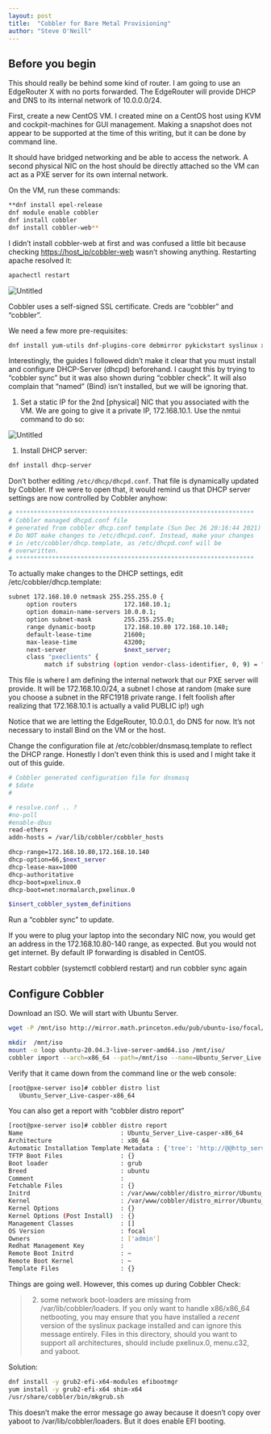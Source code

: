 ```yaml
---
layout: post
title:  "Cobbler for Bare Metal Provisioning"
author: "Steve O'Neill"
---
```


## Before you begin

This should really be behind some kind of router. I am going to use an EdgeRouter X with no ports forwarded. The EdgeRouter will provide DHCP and DNS to its internal network of 10.0.0.0/24.

First, create a new CentOS VM. I created mine on a CentOS host using KVM and cockpit-machines for GUI management. Making a snapshot does not appear to be supported at the time of this writing, but it can be done by command line.

It should have bridged networking and be able to access the network. A second physical NIC on the host should be directly attached so the VM can act as a PXE server for its own internal network. 

On the VM, run these commands:

```bash
**dnf install epel-release
dnf module enable cobbler
dnf install cobbler
dnf install cobbler-web**
```

I didn’t install cobbler-web at first and was confused a little bit because checking [https://host_ip/cobbler-web](https://host_ip/cobbler-web) wasn’t showing anything. Restarting apache resolved it:

```jsx
apachectl restart
```

![Untitled]({{site.url}}assets/img/cobbler/Untitled.png)

Cobbler uses a self-signed SSL certificate. Creds are “cobbler” and “cobbler”.

We need a few more pre-requisites:

```bash
dnf install yum-utils dnf-plugins-core debmirror pykickstart syslinux xinetd
```

Interestingly, the guides I followed didn’t make it clear that you must install and configure DHCP-Server (dhcpd) beforehand. I caught this by trying to “cobbler sync” but it was also shown during “cobbler check”. It will also complain that “named” (Bind) isn’t installed, but we will be ignoring that.

1. Set a static IP for the 2nd [physical] NIC that you associated with the VM. We are going to give it a private IP, 172.168.10.1. Use the nmtui command to do so:

![Untitled]({{site.url}}/assets/img/cobbler/Untitled%201.png)

1. Install DHCP server: 

```bash
dnf install dhcp-server
```

Don’t bother editing `/etc/dhcp/dhcpd.conf`. That file is dynamically updated by Cobbler. If we were to open that, it would remind us that DHCP server settings are now controlled by Cobbler anyhow:

```bash
# ******************************************************************
# Cobbler managed dhcpd.conf file
# generated from cobbler dhcp.conf template (Sun Dec 26 20:16:44 2021)
# Do NOT make changes to /etc/dhcpd.conf. Instead, make your changes
# in /etc/cobbler/dhcp.template, as /etc/dhcpd.conf will be
# overwritten.
# ******************************************************************
```

To actually make changes to the DHCP settings, edit /etc/cobbler/dhcp.template:

```bash
subnet 172.168.10.0 netmask 255.255.255.0 {
     option routers             172.168.10.1;
     option domain-name-servers 10.0.0.1;
     option subnet-mask         255.255.255.0;
     range dynamic-bootp        172.168.10.80 172.168.10.140;
     default-lease-time         21600;
     max-lease-time             43200;
     next-server                $next_server;
     class "pxeclients" {
          match if substring (option vendor-class-identifier, 0, 9) = "PXEClient";
```

This file is where I am defining the internal network that our PXE server will provide. It will be 172.168.10.0/24, a subnet I chose at random (make sure you choose a subnet in the RFC1918 private range. I felt foolish after realizing that 172.168.10.1 is actually a valid PUBLIC ip!) ugh

Notice that we are letting the EdgeRouter, 10.0.0.1, do DNS for now. It’s not necessary to install Bind on the VM or the host. 

Change the configuration file at /etc/cobbler/dnsmasq.template to reflect the DHCP range. Honestly I don’t even think this is used and I might take it out of this guide.

```bash
# Cobbler generated configuration file for dnsmasq
# $date 
#

# resolve.conf .. ?
#no-poll
#enable-dbus
read-ethers
addn-hosts = /var/lib/cobbler/cobbler_hosts

dhcp-range=172.168.10.80,172.168.10.140
dhcp-option=66,$next_server
dhcp-lease-max=1000
dhcp-authoritative
dhcp-boot=pxelinux.0
dhcp-boot=net:normalarch,pxelinux.0

$insert_cobbler_system_definitions
```

Run a “cobbler sync” to update. 

If you were to plug your laptop into the secondary NIC now, you would get an address in the 172.168.10.80-140 range, as expected. But you would not get internet. By default IP forwarding is disabled in CentOS. 

Restart cobbler (systemctl cobblerd restart) and run cobbler sync again

## Configure Cobbler

Download an ISO. We will start with Ubuntu Server.

```bash
wget -P /mnt/iso http://mirror.math.princeton.edu/pub/ubuntu-iso/focal/ubuntu-20.04.3-live-server-amd64.iso
```

```bash
mkdir  /mnt/iso
mount -o loop ubuntu-20.04.3-live-server-amd64.iso /mnt/iso/
cobbler import --arch=x86_64 --path=/mnt/iso --name=Ubuntu_Server_Live
```

Verify that it came down from the command line or the web console:

```bash
[root@pxe-server iso]# cobbler distro list
   Ubuntu_Server_Live-casper-x86_64
```

You can also get a report with “cobbler distro report”

```bash
[root@pxe-server iso]# cobbler distro report
Name                           : Ubuntu_Server_Live-casper-x86_64
Architecture                   : x86_64
Automatic Installation Template Metadata : {'tree': 'http://@@http_server@@/cblr/links/Ubuntu_Server_Live-casper-x86_64'}
TFTP Boot Files                : {}
Boot loader                    : grub
Breed                          : ubuntu
Comment                        :
Fetchable Files                : {}
Initrd                         : /var/www/cobbler/distro_mirror/Ubuntu_Server_Live-x86_64/casper/initrd
Kernel                         : /var/www/cobbler/distro_mirror/Ubuntu_Server_Live-x86_64/casper/vmlinuz
Kernel Options                 : {}
Kernel Options (Post Install)  : {}
Management Classes             : []
OS Version                     : focal
Owners                         : ['admin']
Redhat Management Key          :
Remote Boot Initrd             : ~
Remote Boot Kernel             : ~
Template Files                 : {}
```

Things are going well. However, this comes up during Cobbler Check:

> 2. some network boot-loaders are missing from /var/lib/cobbler/loaders. If you only want to handle x86/x86_64 netbooting, you may ensure that you have installed a *recent* version of the syslinux package installed and can ignore this message entirely. Files in this directory, should you want to support all architectures, should include pxelinux.0, menu.c32, and yaboot.
> 

Solution: 

```bash
dnf install -y grub2-efi-x64-modules efibootmgr
yum install -y grub2-efi-x64 shim-x64
/usr/share/cobbler/bin/mkgrub.sh
```

This doesn’t make the error message go away because it doesn’t copy over yaboot to /var/lib/cobbler/loaders. But it does enable EFI booting.